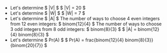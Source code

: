 <ul>
<li> Let's determine $ |V| $ 
$ |V| = 20 $
<li> Let's determine $ |W| $ 
$ |W| = 7 $
<li> Let's determine $ |A| $ 
The number of ways to choose 4 even integers from 12 even integers: $ binom{12}{4} $ 
The number of ways to choose 3 odd integers from 8 odd integers: $ binom{8}{3} $ 
$ |A| = binom{12}{4} binom{8}{3} $
<li> Let's determine $ Pr(A) $ 
$ Pr(A) = frac{binom{12}{4} binom{8}{3}}{binom{20}{7}} $
</ul>
